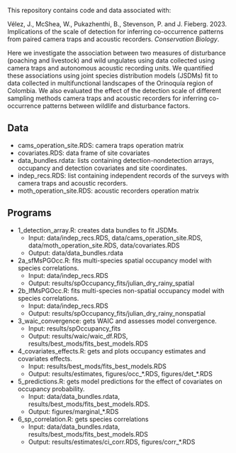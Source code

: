 This repository contains code and data associated with:

Vélez, J., McShea, W., Pukazhenthi, B., Stevenson, P. and J. Fieberg. 2023. Implications of the scale of detection for inferring co-occurrence patterns from paired camera traps and acoustic recorders. *Conservation Biology*.

Here we investigate the association between two measures of disturbance (poaching and livestock) and wild ungulates using data collected using camera traps and autonomous acoustic recording units. We quantified these associations using joint species distribution models (JSDMs) fit to data collected in multifunctional landscapes of the Orinoquía region of Colombia. We also evaluated the effect of the detection scale of different sampling methods camera traps and acoustic recorders for inferring co-occurrence patterns between wildlife and disturbance factors.

## Data

- cams_operation_site.RDS: camera traps operation matrix
- covariates.RDS: data frame of site covariates
- data_bundles.rdata: lists containing detection-nondetection arrays, occupancy and detection covariates and site coordinates.
- indep_recs.RDS: list containing independent records of the surveys with camera traps and acoustic recorders.
- moth_operation_site.RDS: acoustic recorders operation matrix

## Programs

- 1_detection_array.R: creates data bundles to fit JSDMs. 
  - Input: data/indep_recs.RDS, data/cams_operation_site.RDS, data/moth_operation_site.RDS, data/covariates.RDS
  - Output: data/data_bundles.rdata
- 2a_sfMsPGOcc.R: fits multi-species spatial occupancy model with species correlations.
  - Input: data/indep_recs.RDS
  - Output: results/spOccupancy_fits/julian_dry_rainy_spatial
- 2b_lfMsPGOcc.R: fits multi-species non-spatial occupancy model with species correlations. 
  - Input: data/indep_recs.RDS
  - Output: results/spOccupancy_fits/julian_dry_rainy_nonspatial
- 3_waic_convergence: gets WAIC and assesses model convergence. 
  - Input: results/spOccupancy_fits
  - Output: results/waic/waic_df.RDS, results/best_mods/fits_best_models.RDS
- 4_covariates_effects.R: gets and plots occupancy estimates and covariates effects. 
  - Input: results/best_mods/fits_best_models.RDS
  - Output: results/estimates, figures/occ_\*.RDS, figures/det_\*.RDS
- 5_predictions.R: gets model predictions for the effect of covariates on occupancy probability. 
  - Input: data/data_bundles.rdata, results/best_mods/fits_best_models.RDS. 
  - Output: figures/marginal_\*.RDS
- 6_sp_correlation.R: gets species correlations
  - Input: data/data_bundles.rdata, results/best_mods/fits_best_models.RDS
  - Output: results/estimates/ci_corr.RDS, figures/corr_*.RDS

